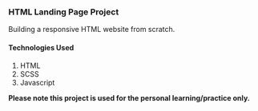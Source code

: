 ### HTML Landing Page Project

Building a responsive HTML website from scratch.

#### Technologies Used
1. HTML
2. SCSS
3. Javascript

<b>Please note this project is used for the personal learning/practice only.</b>